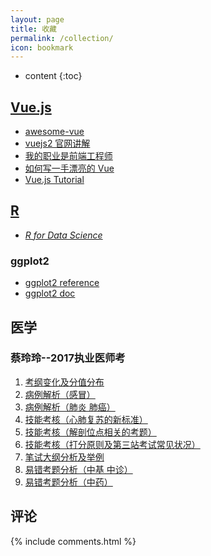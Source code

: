 ```yaml
---
layout: page
title: 收藏
permalink: /collection/
icon: bookmark
---
```


* content
{:toc}

## [Vue.js](http://vuejs.org/guide/)
* [awesome-vue](https://github.com/vuejs/awesome-vue)
* [vuejs2 官网讲解](https://github.com/bhnddowinf/vuejs2-learn)
* [我的职业是前端工程师](http://ued.party/)
* [如何写一手漂亮的 Vue](http://jeffjade.com/2017/03/11/120-how-to-write-vue-better/)
* [Vue.js Tutorial](http://vegibit.com/vue-js-tutorial/)

## [R](http://cran.r-project.org/)
* *[R for Data Science](http://r4ds.had.co.nz/)*

### ggplot2
* [ggplot2 reference](http://ggplot2.tidyverse.org/reference/index.html)
* [ggplot2 doc](http://docs.ggplot2.org/current/)

## 医学
### 蔡玲玲--2017执业医师考
1. [考纲变化及分值分布](http://www.tcmmooc.com/course/6164)
2. [病例解析（感冒）](http://www.tcmmooc.com/course/6169)
3. [病例解析（肺炎 肺癌）](http://www.tcmmooc.com/course/6176)
4. [技能考核（心肺复苏的新标准）](http://www.tcmmooc.com/course/6181)
5. [技能考核（解剖位点相关的考题）](http://www.tcmmooc.com/course/6182)
6. [技能考核（打分原则及第三站考试常见状况）](http://www.tcmmooc.com/course/6183)
7. [笔试大纲分析及举例](http://www.tcmmooc.com/course/6184)
8. [易错考题分析（中基 中诊）](http://www.tcmmooc.com/course/6185)
9. [易错考题分析（中药）](http://www.tcmmooc.com/course/6186)

## 评论

{% include comments.html %}
